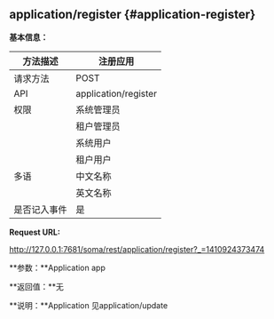 ## application/register {#application-register}

**基本信息：**

| 方法描述 | 注册应用 |
| --- | --- |
| 请求方法 | POST |
| API | application/register |
| 权限 | 系统管理员 | 是 |
|  | 租户管理员 | 是 |
|  | 系统用户 | 是 |
|  | 租户用户 | 是 |
| 多语 | 中文名称 | 注册应用 |
|  | 英文名称 | **Register Application** |
| 是否记入事件 | 是 |

**Request URL:**

http://127.0.0.1:7681/soma/rest/application/register?_=1410924373474

**参数：**Application app

**返回值：**无

**说明：**Application 见application/update